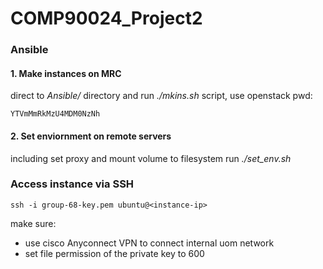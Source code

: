 # COMP90024_Project2

### Ansible
#### 1. Make instances on MRC
direct to *Ansible/* directory and run *./mkins.sh* script, use openstack pwd:
```
YTVmMmRkMzU4MDM0NzNh
```

#### 2. Set enviornment on remote servers
including set proxy and mount volume to filesystem
run *./set_env.sh*

### Access instance via SSH
```
ssh -i group-68-key.pem ubuntu@<instance-ip>
```
make sure:
* use cisco Anyconnect VPN to connect internal uom network
* set file permission of the private key to 600
